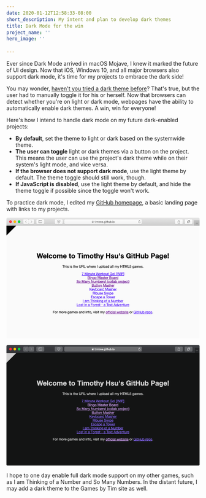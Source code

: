 ```yaml
---
date: 2020-01-12T12:58:33-08:00
short_description: My intent and plan to develop dark themes
title: Dark Mode for the win
project_name: ''
hero_image: ''

---
```

Ever since Dark Mode arrived in macOS Mojave, I knew it marked the future of UI design. Now that iOS, Windows 10, and all major browsers also support dark mode, it's time for my projects to embrace the dark side!

You may wonder, [haven't you tried a dark theme before](/blog/i-am-thinking-of-a-number-version-3.0-released/)? That's true, but the user had to manually toggle it for his or herself. Now that browsers can detect whether you're on light or dark mode, webpages have the ability to automatically enable dark themes. A win, win for everyone!

Here's how I intend to handle dark mode on my future dark-enabled projects:

* **By default**, set the theme to light or dark based on the systemwide theme.
* **The user can toggle** light or dark themes via a button on the project. This means the user can use the project's dark theme while on their system's light mode, and vice versa.
* **If the browser does not support dark mode**, use the light theme by default. The theme toggle should still work, though.
* **If JavaScript is disabled**, use the light theme by default, and hide the theme toggle if possible since the toggle won't work.

To practice dark mode, I edited my [GitHub homepage](https://timtree.github.io/), a basic landing page with links to my projects.

![](../images/githubpagelight.png)

![](../images/githubpagedark.png)

I hope to one day enable full dark mode support on my other games, such as I am Thinking of a Number and So Many Numbers. In the distant future, I may add a dark theme to the Games by Tim site as well.